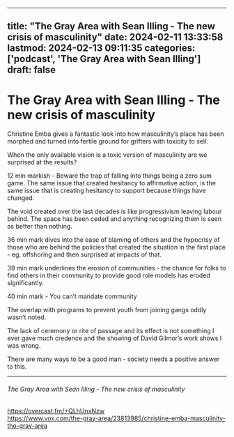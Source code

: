 
---
title: "The Gray Area with Sean Illing - The new crisis of masculinity"
date: 2024-02-11 13:33:58
lastmod: 2024-02-13 09:11:35
categories: ['podcast', 'The Gray Area with Sean Illing']
draft: false
---


# The Gray Area with Sean Illing - The new crisis of masculinity

Christine Emba gives a fantastic look into how masculinity’s place has been morphed and turned into fertile ground for grifters with toxicity to sell.

When the only available vision is a toxic version of masculinity are we surprised at the results?

12 min markish - Beware the trap of falling into things being a zero sum game. The same issue that created hesitancy to affirmative action, is the same issue that is creating hesitancy to support because things have changed.

The void created over the last decades is like progressivism leaving labour behind. The space has been ceded and anything recognizing them is seen as better than nothing.

36 min mark dives into the ease of blaming of others and the hypocrisy of those who are behind the policies that created the situation in the first place - eg. offshoring and then surprised at impacts of that.

39 min mark underlines the erosion of communities - the chance for folks to find others in their community to provide good role models has eroded significantly.

40 min mark - You can’t mandate community

The overlap with programs to prevent youth from joining gangs oddly wasn’t noted.

The lack of ceremony or rite of passage and its effect is not something I ever gave much credence and the showing of David Gilmor’s work shows I was wrong.

There are many ways to be a good man - society needs a positive answer to this.

---
###### The Gray Area with Sean Illing - The new crisis of masculinity

https://overcast.fm/+QLhUnxNzw  
https://www.vox.com/the-gray-area/23813985/christine-emba-masculinity-the-gray-area

<!-- #public -->
<!-- #podcast -->
<!-- #The Gray Area with Sean Illing# -->

<!-- {BearID:CD9ED00B-0B06-47DA-800E-6B30F7CA92DB} -->
